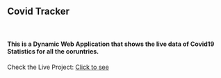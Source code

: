 <h2> Covid Tracker </h2> <br>
<h4> This is a Dynamic Web Application that shows the live data of Covid19 Statistics for all the coruntries. </h4>
<p> Check the Live Project: <a href="https://covidtracker.websolutionworld.com/"> Click to see</a> </p> 
